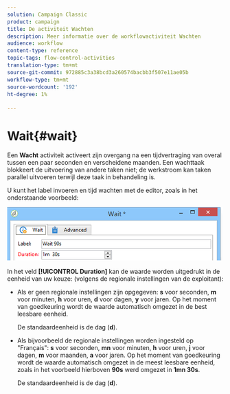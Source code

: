 ```yaml
---
solution: Campaign Classic
product: campaign
title: De activiteit Wachten
description: Meer informatie over de workflowactiviteit Wachten
audience: workflow
content-type: reference
topic-tags: flow-control-activities
translation-type: tm+mt
source-git-commit: 972885c3a38bcd3a260574bacbb3f507e11ae05b
workflow-type: tm+mt
source-wordcount: '192'
ht-degree: 1%

---
```



# Wait{#wait}

Een **Wacht** activiteit activeert zijn overgang na een tijdvertraging van overal tussen een paar seconden en verscheidene maanden. Een wachttaak blokkeert de uitvoering van andere taken niet; de werkstroom kan taken parallel uitvoeren terwijl deze taak in behandeling is.

U kunt het label invoeren en tijd wachten met de editor, zoals in het onderstaande voorbeeld:

![](assets/edit_wait.png)

In het veld **[!UICONTROL Duration]** kan de waarde worden uitgedrukt in de eenheid van uw keuze: (volgens de regionale instellingen van de exploitant):

* Als er geen regionale instellingen zijn opgegeven: **s** voor seconden, **m** voor minuten, **h** voor uren, **d** voor dagen, **y** voor jaren. Op het moment van goedkeuring wordt de waarde automatisch omgezet in de best leesbare eenheid.

   De standaardeenheid is de dag (**d**).

* Als bijvoorbeeld de regionale instellingen worden ingesteld op &quot;Français&quot;: **s** voor seconden, **mn** voor minuten, **h** voor uren, **j** voor dagen, **m** voor maanden, **a** voor jaren. Op het moment van goedkeuring wordt de waarde automatisch omgezet in de meest leesbare eenheid, zoals in het voorbeeld hierboven **90s** werd omgezet in **1mn 30s**.

   De standaardeenheid is de dag (**d**).

